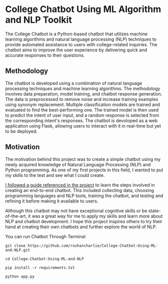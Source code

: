 # College Chatbot Using ML Algorithm and NLP Toolkit 

The College Chatbot is a Python-based chatbot that utilizes machine learning algorithms and natural language processing (NLP) techniques to provide automated assistance to users with college-related inquiries. The chatbot aims to improve the user experience by delivering quick and accurate responses to their questions.


## Methodology
The chatbot is developed using a combination of natural language processing techniques and machine learning algorithms. The methodology involves data preparation, model training, and chatbot response generation. The data is preprocessed to remove noise and increase training examples using synonym replacement. Multiple classification models are trained and evaluated to find the best-performing one. The trained model is then used to predict the intent of user input, and a random response is selected from the corresponding intent's responses. The chatbot is devoloped as a web application using Flask, allowing users to interact with it in real-time but yet to be deployed.

## Motivation
The motivation behind this project was to create a simple chatbot using my newly acquired knowledge of Natural Language Processing (NLP) and Python programming. As one of my first projects in this field, I wanted to put my skills to the test and see what I could create.

[I followed a guide referenced in the project](https://thecleverprogrammer.com/2023/03/27/end-to-end-chatbot-using-python/) to learn the steps involved in creating an end-to-end chatbot. This included collecting data, choosing programming languages and NLP tools, training the chatbot, and testing and refining it before making it available to users.

Although this chatbot may not have exceptional cognitive skills or be state-of-the-art, it was a great way for me to apply my skills and learn more about NLP and chatbot development. I hope this project inspires others to try their hand at creating their own chatbots and further explore the world of NLP.

You can run Chatbot Through Terminal
```
git clone https://github.com/roshancharlie/College-Chatbot-Using-ML-and-NLP.git

cd College-Chatbot-Using-ML-and-NLP

pip install -r requirements.txt

python app.py
```








